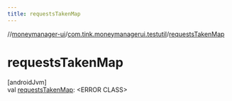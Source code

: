 ```yaml
---
title: requestsTakenMap
---
```

//[moneymanager-ui](../../index.html)/[com.tink.moneymanagerui.testutil](index.html)/[requestsTakenMap](requests-taken-map.html)



# requestsTakenMap



[androidJvm]\
val [requestsTakenMap](requests-taken-map.html): &lt;ERROR CLASS&gt;




